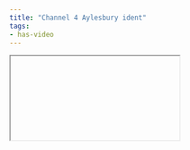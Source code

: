 ```yaml
---
title: "Channel 4 Aylesbury ident"
tags:
- has-video
---
```


<iframe scr="https://elaraks.github.io/dampcapital/ident.mp4"> </iframe>